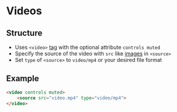 # Videos

## Structure

- Uses `<video>` [tag](common-tags.md) with the optional attribute `controls muted`
- Specify the source of the video with `src` like [images](images.md) in `<source>` 
- Set `type` of `<source>` to `video/mp4` or your desired file format

## Example

```html
<video controls muted>
    <source src="video.mp4" type="video/mp4">
</video>
```
